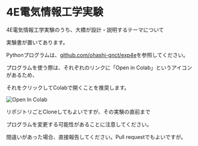 # 4E電気情報工学実験

4E電気情報工学実験のうち、大橋が設計・説明するテーマについて

実験書が置いてあります。

Pythonプログラムは、[github.com/ohashi-gnct/exp4e](https://github.com/ohashi-gnct/exp4e)を参照してください。

プログラムを使う際は、それぞれのリンクに「Open in Colab」というアイコンがあるため、

それをクリックしてColabで開くことを推奨します。

![Open In Colab](https://colab.research.google.com/assets/colab-badge.svg)

リポジトリごとCloneしてもよいですが、その実験の直前まで

プログラムを変更する可能性があることに注意してください。

間違いがあった場合、直接報告してください。Pull requestでもよいですが。